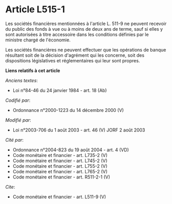 # Article L515-1

Les sociétés financières mentionnées à l'article L. 511-9 ne peuvent recevoir du public des fonds à vue ou à moins de deux
ans de terme, sauf si elles y sont autorisées à titre accessoire dans les conditions définies par le ministre chargé de
l'économie. 

Les sociétés financières ne peuvent effectuer que les opérations de banque résultant soit de la décision d'agrément qui les
concerne, soit des dispositions législatives et réglementaires qui leur sont propres.

**Liens relatifs à cet article**

_Anciens textes_:

  - Loi n°84-46 du 24 janvier 1984 - art. 18 (Ab)

_Codifié par_:

  - Ordonnance n°2000-1223 du 14 décembre 2000 (V)

_Modifié par_:

  - Loi n°2003-706 du 1 août 2003 - art. 46 (V) JORF 2 août 2003

_Cité par_:

  - Ordonnance n°2004-823 du 19 août 2004 - art. 4 (VD)
  - Code monétaire et financier - art. L735-2 (V)
  - Code monétaire et financier - art. L745-2 (V)
  - Code monétaire et financier - art. L755-2 (V)
  - Code monétaire et financier - art. L765-2 (V)
  - Code monétaire et financier - art. R511-2-1 (V)

_Cite_:

  - Code monétaire et financier - art. L511-9 (V)

